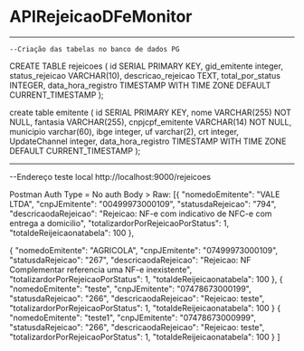# APIRejeicaoDFeMonitor
**************************************************************************************************************************************************************************************************************
	--Criação das tabelas no banco de dados PG

CREATE TABLE rejeicoes (
    id SERIAL PRIMARY KEY,
    gid_emitente integer,
    status_rejeicao VARCHAR(10),
    descricao_rejeicao TEXT,
    total_por_status INTEGER,
    data_hora_registro TIMESTAMP WITH TIME ZONE DEFAULT CURRENT_TIMESTAMP
);

create table emitente (
    id SERIAL PRIMARY KEY,
    nome VARCHAR(255) NOT NULL,
    fantasia VARCHAR(255),
    cnpjcpf_emitente VARCHAR(14) NOT NULL,
    municipio varchar(60),
    ibge integer,
    uf varchar(2),
    crt integer,
    UpdateChannel integer,
    data_hora_registro TIMESTAMP WITH TIME ZONE DEFAULT CURRENT_TIMESTAMP
);
********************************************************************************************************************************************************************************************************

--Endereço teste local 
http://localhost:9000/rejeicoes

Postman 
Auth Type = No auth
Body > Raw: 
            [{
  "nomedoEmitente": "VALE LTDA",
  "cnpJEmitente": "00499973000109",
  "statusdaRejeicao": "794",
  "descricaodaRejeicao": "Rejeicao: NF-e com indicativo de NFC-e com entrega a domicilio",
  "totalizardorPorRejeicaoPorStatus": 1,
  "totaldeReijeicaonatabela": 100
},

{
  "nomedoEmitente": "AGRICOLA",
  "cnpJEmitente": "07499973000109",
  "statusdaRejeicao": "267",
  "descricaodaRejeicao": "Rejeicao: NF Complementar referencia uma NF-e inexistente",
  "totalizardorPorRejeicaoPorStatus": 1,
  "totaldeReijeicaonatabela": 100
},
{
  "nomedoEmitente": "teste",
  "cnpJEmitente": "07478673000199",
  "statusdaRejeicao": "266",
  "descricaodaRejeicao": "Rejeicao: teste",
  "totalizardorPorRejeicaoPorStatus": 1,
  "totaldeReijeicaonatabela": 100
}
{
  "nomedoEmitente": "teste1",
  "cnpJEmitente": "07478673000999",
  "statusdaRejeicao": "266",
  "descricaodaRejeicao": "Rejeicao: teste",
  "totalizardorPorRejeicaoPorStatus": 1,
  "totaldeReijeicaonatabela": 100
}
]
